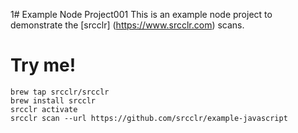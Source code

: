 1# Example Node Project001
This is an example node project to demonstrate the [srcclr] (https://www.srcclr.com) scans.

# Try me!

```
brew tap srcclr/srcclr
brew install srcclr
srcclr activate
srcclr scan --url https://github.com/srcclr/example-javascript
```
